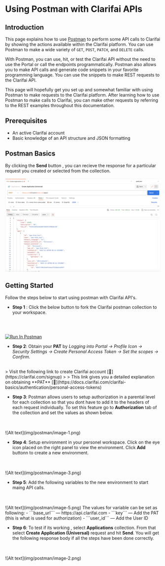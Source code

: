 # Using Postman with Clarifai APIs

## **Introduction**

This page explains how to use [Postman](https://www.postman.com/) to perform some API calls to Clarifai by showing the actions available within the Clarifai platform. You can use Postman to make a wide variety of `GET`, `POST`, `PATCH`, and `DELETE` calls.

With Postman, you can use, hit, or test the Clarifai API without the need to use the Portal or call the endpoints programmatically. Postman also allows you to make API calls and generate code snippets in your favorite programming language. You can use the snippets to make REST requests to the Clarifai API.

This page will hopefully get you set up and somewhat familiar with using Postman to make requests to the Clarifai platform. After learning how to use Postman to make calls to Clarifai, you can make other requests by referring to the REST examples throughout this documentation. 

## Prerequisites
-  An active Clarifai account
-  Basic knowledge of an API structure and JSON formatting


## Postman Basics
By clicking the **Send** button , you can recieve the response for a particular request you created or selected from the collection. 
<br>
<br>
![Alt text](img/postman/image-2.png)


## Getting Started
Follow the steps below to start using postman with Clarifai API's.

- **Step 1** :  Click the below button to fork the Clarifai postman collection to your workspace.
<br>
<br>

[<img src="https://run.pstmn.io/button.svg" alt="Run In Postman" style="width: 128px; height: 32px;">](https://god.gw.postman.com/run-collection/30622694-ddd58eb6-5c51-42a3-aa0d-97cc0efd546d?action=collection%2Ffork&source=rip_markdown&collection-url=entityId%3D30622694-ddd58eb6-5c51-42a3-aa0d-97cc0efd546d%26entityType%3Dcollection%26workspaceId%3D00399af6-b92f-47d8-938f-0cacf755c972)

- **Step 2**: Obtain your **PAT** by *Logging into Portal → Profile Icon → Security Settings → Create Personal Access Token → Set the scopes → Confirm.*
<br> 
> Visit the following link to create Clarifai account [🔗](https://clarifai.com/signup)
>
> This link gives you a detailed explanation on obtaining **PAT**  [🔗](https://docs.clarifai.com/clarifai-basics/authentication/personal-access-tokens)
<br>

- **Step 3**: Postman allows users to setup authorization in a parental level for each collection so that you dont have to add it to the headers of each request individually. To set this feature go to  **Authorization** tab of the collection and set the values as shown below.
<br>
<br>
![Alt text](img/postman/image-1.png)

- **Step 4**: Setup environment in your personel workspace.
Click on the eye icon placed on the right panel to view the environment. Click **Add** buttonn to create a new environment.
<br>
<br>
![Alt text](img/postman/image-3.png)

- **Step 5**: Add the following variables to the new environment to start maing API calls.
<br>
<br>
![Alt text](img/postman/image-5.png)
The values for variable can be set as following:
    - ```base_url``` — https://api.clarifai.com
    - ```key``` — Add the PAT (this is what is used for authorization)
    - ```user_id``` — Add the User ID 


- **Step 6**: To test if its working , select **Applications** collection. From that select **Create Application (Universal)** request and hit **Send**. You will get the following response body if all the steps have been done correctly.
<br>
<br>
![Alt text](img/postman/image-2.png)



